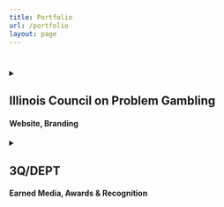 ```yaml
---
title: Portfolio
url: /portfolio
layout: page
---
```


#

<details>
<summary>

<div class="pfolio_1">

<h2 class="pfolio_h2">Illinois Council on Problem Gambling</h2>

<h4 class="pfolio_h4">Website, Branding</h3>

</div>

</summary>

<img src="/portfolio/images/icpg.png" class="pfolio_img">

</details>

<details>
<summary>

<div class="pfolio_2">

<h2 class="pfolio_h2">3Q/DEPT</h2>

<h4 class="pfolio_h4">Earned Media, Awards & Recognition</h3>

</div>

</summary>

<div class="dept">

[Marketers Must Balance Media Mix to Collapse Brand and Performance Silos](https://www.adweek.com/brand-marketing/marketers-must-balance-media-mix-to-collapse-brand-and-performance-silos)

**AdWeek**

</div>

</details>

